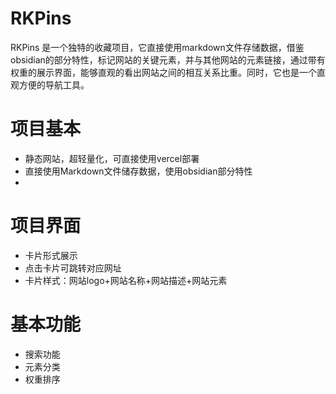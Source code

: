 # RKPins
RKPins 是一个独特的收藏项目，它直接使用markdown文件存储数据，借鉴obsidian的部分特性，标记网站的关键元素，并与其他网站的元素链接，通过带有权重的展示界面，能够直观的看出网站之间的相互关系比重。同时，它也是一个直观方便的导航工具。

# 项目基本
- 静态网站，超轻量化，可直接使用vercel部署
- 直接使用Markdown文件储存数据，使用obsidian部分特性
- 

# 项目界面
- 卡片形式展示
- 点击卡片可跳转对应网址
- 卡片样式：网站logo+网站名称+网站描述+网站元素

# 基本功能
- 搜索功能
- 元素分类
- 权重排序


